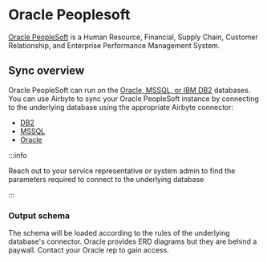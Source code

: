 # Oracle Peoplesoft

[Oracle PeopleSoft](https://www.oracle.com/applications/peoplesoft/) is a Human Resource, Financial,
Supply Chain, Customer Relationship, and Enterprise Performance Management System.

## Sync overview

Oracle PeopleSoft can run on the
[Oracle, MSSQL, or IBM DB2](https://docs.oracle.com/en/applications/peoplesoft/peopletools/index.html)
databases. You can use Airbyte to sync your Oracle PeopleSoft instance by connecting to the
underlying database using the appropriate Airbyte connector:

- [DB2](db2.md)
- [MSSQL](mssql.md)
- [Oracle](oracle.md)

:::info

Reach out to your service representative or system admin to find the parameters required to connect
to the underlying database

:::

### Output schema

The schema will be loaded according to the rules of the underlying database's connector. Oracle
provides ERD diagrams but they are behind a paywall. Contact your Oracle rep to gain access.
